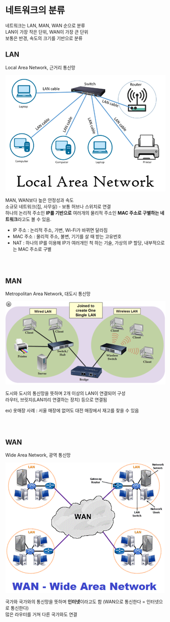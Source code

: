 # 네트워크의 분류

네트워크는 LAN, MAN, WAN 순으로 분류  
LAN이 가장 작은 단위, WAN이 가장 큰 단위   
보통은 반경, 속도의 크기를 기반으로 분류

## LAN

Local Area Network, 근거리 통신망

![](../Images/LAN.jpeg)

MAN, WAN보다 높은 안정성과 속도  
소규모 네트워크(집, 사무실) - 보통 허브나 스위치로 연결  
하나의 논리적 주소인 **IP를 기반으로** 여러개의 물리적 주소인 **MAC 주소로 구별하는 네트워크**라고도 볼 수 있음.

* IP 주소 : 논리적 주소, 가변, Wi-Fi가 바뀌면 달라짐    
* MAC 주소 : 물리적 주소, 불변, 기기를 살 때 받는 고유번호
* NAT : 하나의 IP를 이용해 IP가 여러개인 척 하는 기술, 가상의 IP 할당, 내부적으로는 MAC 주소로 구별  

<br><br>

## MAN

Metropolitan Area Network, 대도시 통신망  

![](../Images/MAN.png)

도시와 도시의 통신망을 뜻하며 2개 이상의 LAN이 연결되어 구성  
라우터, 브릿지(LAN끼리 연결하는 장치) 등으로 연결됨  

ex) 옷매장 사례 : 서울 매장에 없어도 대전 매장에서 재고를 찾을 수 있음  

<br><br>

## WAN

Wide Area Network, 광역 통신망

![](../Images/WAN.png)

국가와 국가와의 통신망을 뜻하며 **인터넷**이라고도 함 (WAN으로 통신한다 = 인터넷으로 통신한다)     
많은 라우터를 거쳐 다른 국가와도 연결  
